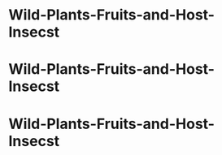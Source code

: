# Wild-Plants-Fruits-and-Host-Insecst
# Wild-Plants-Fruits-and-Host-Insecst
# Wild-Plants-Fruits-and-Host-Insecst
